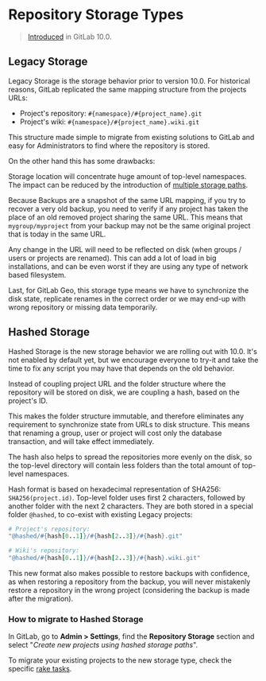 # Repository Storage Types

> [Introduced][ce-28283] in GitLab 10.0.

## Legacy Storage

Legacy Storage is the storage behavior prior to version 10.0. For historical reasons, GitLab replicated the same
mapping structure from the projects URLs:

 * Project's repository: `#{namespace}/#{project_name}.git`
 * Project's wiki: `#{namespace}/#{project_name}.wiki.git`
 
This structure made simple to migrate from existing solutions to GitLab and easy for Administrators to find where the
repository is stored.

On the other hand this has some drawbacks:

Storage location will concentrate huge amount of top-level namespaces. The impact can be reduced by the introduction of [multiple storage paths][storage-paths].

Because Backups are a snapshot of the same URL mapping, if you try to recover a very old backup, you need to verify
if any project has taken the place of an old removed project sharing the same URL. This means that `mygroup/myproject`
from your backup may not be the same original project that is today in the same URL.

Any change in the URL will need to be reflected on disk (when groups / users or projects are renamed). This can add a lot
of load in big installations, and can be even worst if they are using any type of network based filesystem.

Last, for GitLab Geo, this storage type means we have to synchronize the disk state, replicate renames in the correct
order or we may end-up with wrong repository or missing data temporarily.   

## Hashed Storage

Hashed Storage is the new storage behavior we are rolling out with 10.0. It's not enabled by default yet, but we
encourage everyone to try-it and take the time to fix any script you may have that depends on the old behavior.

Instead of coupling project URL and the folder structure where the repository will be stored on disk, we are coupling
a hash, based on the project's ID.

This makes the folder structure immutable, and therefore eliminates any requirement to synchronize state from URLs to
disk structure. This means that renaming a group, user or project will cost only the database transaction, and will take
effect immediately.

The hash also helps to spread the repositories more evenly on the disk, so the top-level directory will contain less
folders than the total amount of top-level namespaces.

Hash format is based on hexadecimal representation of SHA256: `SHA256(project.id)`.
Top-level folder uses first 2 characters, followed by another folder with the next 2 characters. They are both stored in
a special folder `@hashed`, to co-exist with existing Legacy projects:

```ruby
# Project's repository:
"@hashed/#{hash[0..1]}/#{hash[2..3]}/#{hash}.git"

# Wiki's repository:
"@hashed/#{hash[0..1]}/#{hash[2..3]}/#{hash}.wiki.git"
```

This new format also makes possible to restore backups with confidence, as when restoring a repository from the backup,
you will never mistakenly restore a repository in the wrong project (considering the backup is made after the migration).

### How to migrate to Hashed Storage

In GitLab, go to **Admin > Settings**, find the **Repository Storage** section and select 
"_Create new projects using hashed storage paths_".
 
To migrate your existing projects to the new storage type, check the specific [rake tasks].

[ce-28283]: https://gitlab.com/gitlab-org/gitlab-ce/issues/28283
[rake tasks]: raketasks/storage.md#migrate-existing-projects-to-hashed-storage
[storage-paths]: repository_storage_types.md
